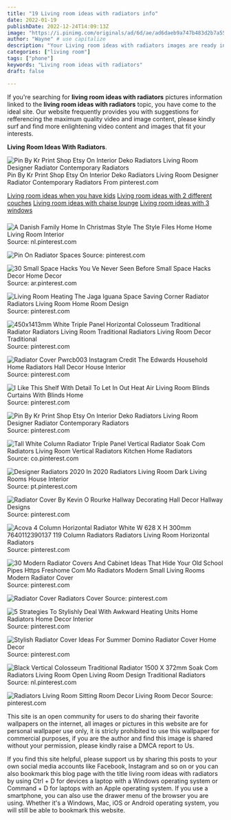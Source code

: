 ```yaml
---
title: "19 Living room ideas with radiators info"
date: 2022-01-19
publishDate: 2022-12-24T14:09:13Z
image: "https://i.pinimg.com/originals/ad/6d/ae/ad6daeb9a747b483d2b7a55d9053bdf1.jpg"
author: "Wayne" # use capitalize
description: "Your Living room ideas with radiators images are ready in this website. Living room ideas with radiators are a topic that is being searched for and liked by netizens now. You can Find and Download the Living room ideas with radiators files here. Get all free images."
categories: ["living room"]
tags: ["phone"]
keywords: "Living room ideas with radiators"
draft: false

---
```


If you're searching for **living room ideas with radiators** pictures information linked to the **living room ideas with radiators** topic, you have come to the ideal  site.  Our website frequently  provides you with  suggestions  for refferencing  the maximum  quality video and image  content, please kindly surf and find more enlightening video content and images  that fit your interests.

**Living Room Ideas With Radiators**. 

![Pin By Kr Print Shop Etsy On Interior Deko Radiators Living Room Designer Radiator Contemporary Radiators](https://i.pinimg.com/564x/a0/bb/3e/a0bb3e1d99919cc44a9d6505b61be151.jpg "Pin By Kr Print Shop Etsy On Interior Deko Radiators Living Room Designer Radiator Contemporary Radiators")
Pin By Kr Print Shop Etsy On Interior Deko Radiators Living Room Designer Radiator Contemporary Radiators From pinterest.com

[Living room ideas when you have kids](/living-room-ideas-when-you-have-kids/)
[Living room ideas with 2 different couches](/living-room-ideas-with-2-different-couches/)
[Living room ideas with chaise lounge](/living-room-ideas-with-chaise-lounge/)
[Living room ideas with 3 windows](/living-room-ideas-with-3-windows/)



### 

 


![A Danish Family Home In Christmas Style The Style Files Home Home Living Room Interior](https://i.pinimg.com/originals/e8/f7/dc/e8f7dcedcfaf3a88aaf8e3883158f745.jpg "A Danish Family Home In Christmas Style The Style Files Home Home Living Room Interior")
Source: nl.pinterest.com

 

![Pin On Radiator Spaces](https://i.pinimg.com/originals/ac/74/2f/ac742f6bf080f62453083ef9e71fb53f.jpg "Pin On Radiator Spaces")
Source: pinterest.com

 

![30 Small Space Hacks You Ve Never Seen Before Small Space Hacks Decor Home Decor](https://i.pinimg.com/originals/e3/39/60/e33960ddb466868b201244f5d9d7f07e.jpg "30 Small Space Hacks You Ve Never Seen Before Small Space Hacks Decor Home Decor")
Source: ar.pinterest.com

 

![Living Room Heating The Jaga Iguana Space Saving Corner Radiator Radiators Living Room Home Room Design](https://i.pinimg.com/originals/cd/02/a2/cd02a26603ba6fa554ae97aaa8642fba.jpg "Living Room Heating The Jaga Iguana Space Saving Corner Radiator Radiators Living Room Home Room Design")
Source: pinterest.com

 

![450x1413mm White Triple Panel Horizontal Colosseum Traditional Radiator Radiators Living Room Traditional Radiators Living Room Decor Traditional](https://i.pinimg.com/originals/b5/05/0c/b5050caebf014bacdfb44cbd5073a466.jpg "450x1413mm White Triple Panel Horizontal Colosseum Traditional Radiator Radiators Living Room Traditional Radiators Living Room Decor Traditional")
Source: pinterest.com

 

![Radiator Cover Pwrcb003 Instagram Credit The Edwards Household Home Radiators Hall Decor House Interior](https://i.pinimg.com/originals/75/d6/d5/75d6d55502fb5c409d5d7bea406b186e.jpg "Radiator Cover Pwrcb003 Instagram Credit The Edwards Household Home Radiators Hall Decor House Interior")
Source: pinterest.com

 

![I Like This Shelf With Detail To Let In Out Heat Air Living Room Blinds Curtains With Blinds Home](https://i.pinimg.com/originals/5a/a6/58/5aa6580dc696ce24e870dafdf3594d19.jpg "I Like This Shelf With Detail To Let In Out Heat Air Living Room Blinds Curtains With Blinds Home")
Source: pinterest.com

 

![Pin By Kr Print Shop Etsy On Interior Deko Radiators Living Room Designer Radiator Contemporary Radiators](https://i.pinimg.com/564x/a0/bb/3e/a0bb3e1d99919cc44a9d6505b61be151.jpg "Pin By Kr Print Shop Etsy On Interior Deko Radiators Living Room Designer Radiator Contemporary Radiators")
Source: pinterest.com

 

![Tall White Column Radiator Triple Panel Vertical Radiator Soak Com Radiators Living Room Vertical Radiators Kitchen Home Radiators](https://i.pinimg.com/originals/f0/91/4e/f0914efd54cd9b181910afe1fd6e37d1.jpg "Tall White Column Radiator Triple Panel Vertical Radiator Soak Com Radiators Living Room Vertical Radiators Kitchen Home Radiators")
Source: co.pinterest.com

 

![Designer Radiators 2020 In 2020 Radiators Living Room Dark Living Rooms House Interior](https://i.pinimg.com/originals/2f/23/47/2f2347ac7a40604ba3e339341f10289d.png "Designer Radiators 2020 In 2020 Radiators Living Room Dark Living Rooms House Interior")
Source: pt.pinterest.com

 

![Radiator Cover By Kevin O Rourke Hallway Decorating Hall Decor Hallway Designs](https://i.pinimg.com/originals/28/f1/50/28f1504d99e8d6d69b831c3d6db5ae7d.jpg "Radiator Cover By Kevin O Rourke Hallway Decorating Hall Decor Hallway Designs")
Source: pinterest.com

 

![Acova 4 Column Horizontal Radiator White W 628 X H 300mm 7640112390137 119 Column Radiators Radiators Living Room Horizontal Radiators](https://i.pinimg.com/originals/06/9e/d9/069ed9af5163909fde177f606c18837b.jpg "Acova 4 Column Horizontal Radiator White W 628 X H 300mm 7640112390137 119 Column Radiators Radiators Living Room Horizontal Radiators")
Source: pinterest.com

 

![30 Modern Radiator Covers And Cabinet Ideas That Hide Your Old School Pipes Https Freshome Com Mo Radiators Modern Small Living Rooms Modern Radiator Cover](https://i.pinimg.com/originals/32/61/e3/3261e3cf16660717970ad9b0b5d1c3ff.jpg "30 Modern Radiator Covers And Cabinet Ideas That Hide Your Old School Pipes Https Freshome Com Mo Radiators Modern Small Living Rooms Modern Radiator Cover")
Source: pinterest.com

 

![Radiator Cover Radiators Cover](https://i.pinimg.com/474x/5e/13/49/5e1349087b92247aa245fafcccc2e7b8.jpg "Radiator Cover Radiators Cover")
Source: pinterest.com

 

![5 Strategies To Stylishly Deal With Awkward Heating Units Home Radiators Home Decor Interior](https://i.pinimg.com/originals/2f/64/20/2f6420026a02bc5b0422329d0b5e7be9.jpg "5 Strategies To Stylishly Deal With Awkward Heating Units Home Radiators Home Decor Interior")
Source: pinterest.com

 

![Stylish Radiator Cover Ideas For Summer Domino Radiator Cover Home Decor](https://i.pinimg.com/originals/1f/4c/2e/1f4c2ef894d345f0493469b475cd6184.jpg "Stylish Radiator Cover Ideas For Summer Domino Radiator Cover Home Decor")
Source: pinterest.com

 

![Black Vertical Colosseum Traditional Radiator 1500 X 372mm Soak Com Radiators Living Room Open Living Room Design Traditional Radiators](https://i.pinimg.com/originals/d9/ba/a5/d9baa5fd6473c8018fce8cf9b98ccd3c.jpg "Black Vertical Colosseum Traditional Radiator 1500 X 372mm Soak Com Radiators Living Room Open Living Room Design Traditional Radiators")
Source: nl.pinterest.com

 

![Radiators Living Room Sitting Room Decor Living Room Decor](https://i.pinimg.com/originals/ad/6d/ae/ad6daeb9a747b483d2b7a55d9053bdf1.jpg "Radiators Living Room Sitting Room Decor Living Room Decor")
Source: pinterest.com

 

This site is an open community for users to do sharing their favorite wallpapers on the internet, all images or pictures in this website are for personal wallpaper use only, it is stricly prohibited to use this wallpaper for commercial purposes, if you are the author and find this image is shared without your permission, please kindly raise a DMCA report to Us.

If you find this site helpful, please support us by sharing this posts to your own social media accounts like Facebook, Instagram and so on or you can also bookmark this blog page with the title living room ideas with radiators by using Ctrl + D for devices a laptop with a Windows operating system or Command + D for laptops with an Apple operating system. If you use a smartphone, you can also use the drawer menu of the browser you are using. Whether it's a Windows, Mac, iOS or Android operating system, you will still be able to bookmark this website.
